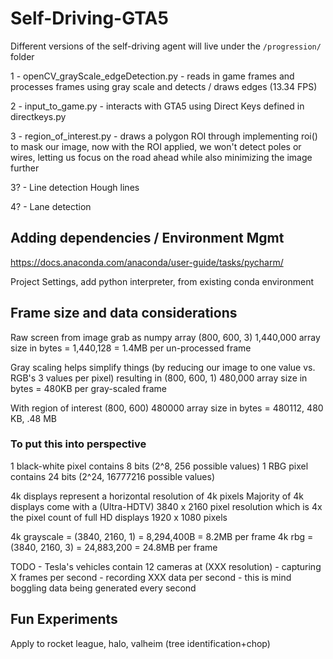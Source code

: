 # Self-Driving-GTA5

Different versions of the self-driving agent will live under the 
`/progression/` folder 

1 - openCV_grayScale_edgeDetection.py - reads in game frames and processes frames using gray scale and detects / draws edges (13.34 FPS)

2 - input_to_game.py - interacts with GTA5 using Direct Keys defined in directkeys.py 

3 - region_of_interest.py - draws a polygon ROI through implementing roi() to mask our image, now with the ROI applied, we won't detect poles or wires, letting us focus on the road ahead while also minimizing the image further 

3? - Line detection Hough lines

4? - Lane detection 


## Adding dependencies / Environment Mgmt
https://docs.anaconda.com/anaconda/user-guide/tasks/pycharm/

Project Settings, add python interpreter, from existing conda environment

## Frame size and data considerations

Raw screen from image grab as numpy array
(800, 600, 3) 1,440,000
array size in bytes =  1,440,128 = 1.4MB per un-processed frame

Gray scaling helps simplify things (by reducing our image to one value vs. RGB's 3 values per pixel) resulting in 
(800, 600, 1) 480,000
array size in bytes = 480KB per gray-scaled frame

With region of interest
(800, 600) 480000
array size in bytes =  480112, 480 KB, .48 MB

### To put this into perspective
1 black-white pixel contains 8 bits (2^8, 256 possible values)
1 RBG pixel contains 24 bits (2^24, 16777216 possible values)

4k displays represent a horizontal resolution of 4k pixels
Majority of 4k displays come with a (Ultra-HDTV) 3840 x 2160 pixel resolution which is 4x the pixel count of full HD displays 1920 x 1080 pixels

4k grayscale = (3840, 2160, 1) = 8,294,400B = 8.2MB per frame
4k rbg = (3840, 2160, 3) = 24,883,200 = 24.8MB per frame

TODO - Tesla's vehicles contain 12 cameras at (XXX resolution) - capturing X frames per second - recording XXX data per second - this is mind boggling data being generated every second

## Fun Experiments

Apply to rocket league, halo, valheim (tree identification+chop)
